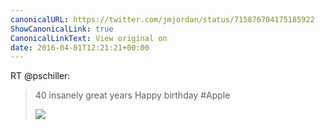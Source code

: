 ```yaml
---
canonicalURL: https://twitter.com/jmjordan/status/715876704175185922
ShowCanonicalLink: true
CanonicalLinkText: View original on
date: 2016-04-01T12:21:21+00:00
---
```

RT @pschiller:
> 40 insanely great years
> Happy birthday #Apple 
> 
> ![](/images/715799080664961028-Ce8HeKGXEAAbMat.jpg)